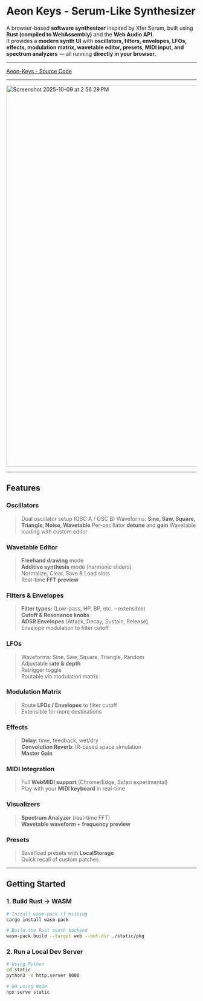 #  Aeon Keys - Serum-Like Synthesizer 

A browser-based **software synthesizer** inspired by Xfer Serum, built using **Rust (compiled to WebAssembly)** and the **Web Audio API**.  
It provides a **modern synth UI** with **oscillators, filters, envelopes, LFOs, effects, modulation matrix, wavetable editor, presets, MIDI input, and spectrum analyzers** — all running **directly in your browser**.

---

[Aeon-Keys - Source Code](https://github.com/visheshc14/Aeon-Keys)

---
<img width="637" height="1006" alt="Screenshot 2025-10-09 at 2 56 29 PM" src="https://github.com/user-attachments/assets/2c267efa-891a-4479-a0eb-4b334a9c8e39" />

---

##  Features

###  Oscillators
> Dual oscillator setup (OSC A / OSC B)
> Waveforms: **Sine, Saw, Square, Triangle, Noise, Wavetable**
> Per-oscillator **detune** and **gain**
> Wavetable loading with custom editor

###  Wavetable Editor
> **Freehand drawing** mode  
> **Additive synthesis** mode (harmonic sliders)  
> Normalize, Clear, Save & Load slots  
> Real-time **FFT preview**  

###  Filters & Envelopes
> **Filter types:** (Low-pass, HP, BP, etc. – extensible)  
> **Cutoff & Resonance knobs**  
> **ADSR Envelopes** (Attack, Decay, Sustain, Release)  
> Envelope modulation to filter cutoff  

###  LFOs
> Waveforms: Sine, Saw, Square, Triangle, Random  
> Adjustable **rate & depth**  
> Retrigger toggle  
> Routable via modulation matrix  

###  Modulation Matrix
> Route **LFOs / Envelopes** to filter cutoff  
> Extensible for more destinations  

###  Effects
> **Delay**: time, feedback, wet/dry  
> **Convolution Reverb**: IR-based space simulation  
> **Master Gain**  

###  MIDI Integration
> Full **WebMIDI support** (Chrome/Edge, Safari experimental)  
> Play with your **MIDI keyboard** in real-time  

###  Visualizers
> **Spectrum Analyzer** (real-time FFT)  
> **Wavetable waveform + frequency preview**  

###  Presets
> Save/load presets with **LocalStorage**  
> Quick recall of custom patches  
---

##  Getting Started

### 1. Build Rust → WASM
```bash
# Install wasm-pack if missing
cargo install wasm-pack

# Build the Rust synth backend
wasm-pack build --target web --out-dir ./static/pkg
```

### 2. Run a Local Dev Server 
```bash
# Using Python
cd static
python3 -m http.server 8000

# OR using Node
npx serve static
```





